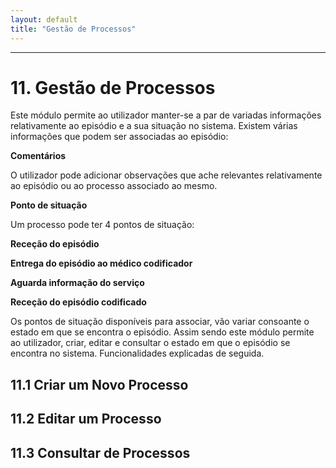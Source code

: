 ```yaml
---
layout: default
title: "Gestão de Processos"
---
```



---

# 11. Gestão de Processos
<div id="gestaoProcessosCod"></div>

Este módulo permite ao utilizador manter-se a par de variadas informações relativamente ao episódio e a sua situação no sistema.
Existem várias informações que podem ser associadas ao episódio:


**Comentários**

 O utilizador pode adicionar observações que ache relevantes relativamente ao episódio ou ao processo associado ao mesmo.
 
 
**Ponto de situação**

Um processo pode ter 4 pontos de situação:


**Receção do episódio**

**Entrega do episódio ao médico codificador**

**Aguarda informação do serviço**

**Receção do episódio codificado**


Os pontos de situação disponíveis para associar, vão variar consoante o estado em que se encontra o episódio.
Assim sendo este módulo permite ao utilizador, criar, editar e consultar o estado em que o episódio se encontra no sistema. Funcionalidades explicadas de seguida.

## 11.1 Criar um Novo Processo
<div id="criarGestaoProcessosCod"></div>


## 11.2 Editar um Processo
<div id="editarGestaoProcessosCod"></div>


## 11.3 Consultar de Processos
<div id="consultarGestaoProcessosCod"></div>



